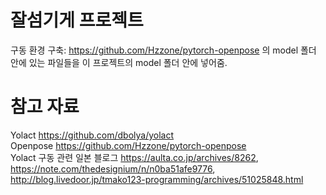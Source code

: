 # 잘섬기게 프로젝트

구동 환경 구축:
https://github.com/Hzzone/pytorch-openpose 의 model 폴더 안에 있는 파일들을 이 프로젝트의 model 폴더 안에 넣어줌.




# 참고 자료   
Yolact  https://github.com/dbolya/yolact   
Openpose  https://github.com/Hzzone/pytorch-openpose   
Yolact 구동 관련 일본 블로그  https://aulta.co.jp/archives/8262, https://note.com/thedesignium/n/n0ba51afe9776, http://blog.livedoor.jp/tmako123-programming/archives/51025848.html
